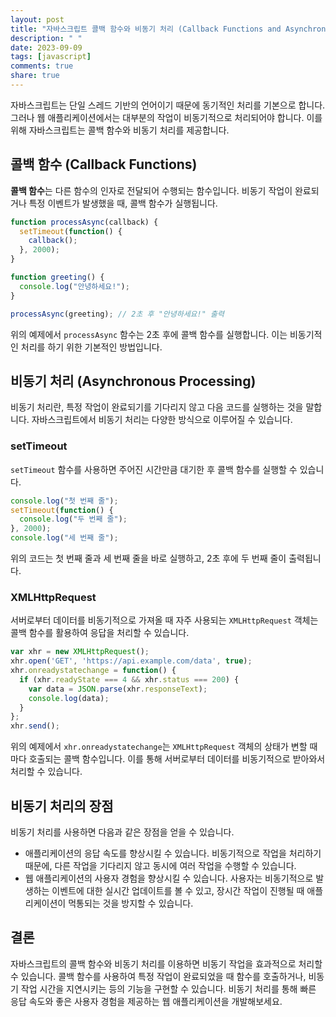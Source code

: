 ```yaml
---
layout: post
title: "자바스크립트 콜백 함수와 비동기 처리 (Callback Functions and Asynchronous Processing)"
description: " "
date: 2023-09-09
tags: [javascript]
comments: true
share: true
---
```


자바스크립트는 단일 스레드 기반의 언어이기 때문에 동기적인 처리를 기본으로 합니다. 그러나 웹 애플리케이션에서는 대부분의 작업이 비동기적으로 처리되어야 합니다. 이를 위해 자바스크립트는 콜백 함수와 비동기 처리를 제공합니다.

## 콜백 함수 (Callback Functions)

**콜백 함수**는 다른 함수의 인자로 전달되어 수행되는 함수입니다. 비동기 작업이 완료되거나 특정 이벤트가 발생했을 때, 콜백 함수가 실행됩니다.

```javascript
function processAsync(callback) {
  setTimeout(function() {
    callback();
  }, 2000);
}

function greeting() {
  console.log("안녕하세요!");
}

processAsync(greeting); // 2초 후 "안녕하세요!" 출력
```

위의 예제에서 `processAsync` 함수는 2초 후에 콜백 함수를 실행합니다. 이는 비동기적인 처리를 하기 위한 기본적인 방법입니다.

## 비동기 처리 (Asynchronous Processing)

비동기 처리란, 특정 작업이 완료되기를 기다리지 않고 다음 코드를 실행하는 것을 말합니다. 자바스크립트에서 비동기 처리는 다양한 방식으로 이루어질 수 있습니다.

### setTimeout

`setTimeout` 함수를 사용하면 주어진 시간만큼 대기한 후 콜백 함수를 실행할 수 있습니다.

```javascript
console.log("첫 번째 줄");
setTimeout(function() {
  console.log("두 번째 줄");
}, 2000);
console.log("세 번째 줄");
```

위의 코드는 첫 번째 줄과 세 번째 줄을 바로 실행하고, 2초 후에 두 번째 줄이 출력됩니다.

### XMLHttpRequest

서버로부터 데이터를 비동기적으로 가져올 때 자주 사용되는 `XMLHttpRequest` 객체는 콜백 함수를 활용하여 응답을 처리할 수 있습니다.

```javascript
var xhr = new XMLHttpRequest();
xhr.open('GET', 'https://api.example.com/data', true);
xhr.onreadystatechange = function() {
  if (xhr.readyState === 4 && xhr.status === 200) {
    var data = JSON.parse(xhr.responseText);
    console.log(data);
  }
};
xhr.send();
```

위의 예제에서 `xhr.onreadystatechange`는 `XMLHttpRequest` 객체의 상태가 변할 때마다 호출되는 콜백 함수입니다. 이를 통해 서버로부터 데이터를 비동기적으로 받아와서 처리할 수 있습니다.

## 비동기 처리의 장점

비동기 처리를 사용하면 다음과 같은 장점을 얻을 수 있습니다.

- 애플리케이션의 응답 속도를 향상시킬 수 있습니다. 비동기적으로 작업을 처리하기 때문에, 다른 작업을 기다리지 않고 동시에 여러 작업을 수행할 수 있습니다.
- 웹 애플리케이션의 사용자 경험을 향상시킬 수 있습니다. 사용자는 비동기적으로 발생하는 이벤트에 대한 실시간 업데이트를 볼 수 있고, 장시간 작업이 진행될 때 애플리케이션이 먹통되는 것을 방지할 수 있습니다.

## 결론

자바스크립트의 콜백 함수와 비동기 처리를 이용하면 비동기 작업을 효과적으로 처리할 수 있습니다. 콜백 함수를 사용하여 특정 작업이 완료되었을 때 함수를 호출하거나, 비동기 작업 시간을 지연시키는 등의 기능을 구현할 수 있습니다. 비동기 처리를 통해 빠른 응답 속도와 좋은 사용자 경험을 제공하는 웹 애플리케이션을 개발해보세요.